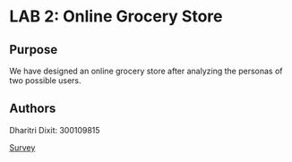 # LAB 2: Online Grocery Store

## Purpose
We have designed an online grocery store after analyzing the personas of two possible users.  

## Authors
Dharitri Dixit: 300109815

[Survey](https://dhari001.github.io/)